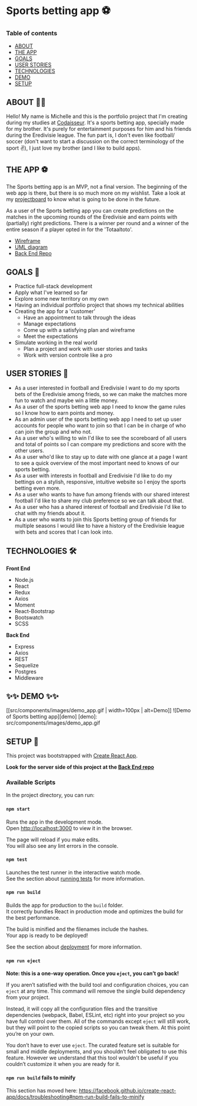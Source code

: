 # Sports betting app :soccer:

### Table of contents

- [ABOUT](#about)
- [THE APP](#the-app)
- [GOALS](#goals)
- [USER STORIES](#user-stories)
- [TECHNOLOGIES](#technologies)
- [DEMO](#demo)
- [SETUP](#setup)

## ABOUT :woman_cartwheeling:

Hello! My name is Michelle and this is the portfolio project that I'm creating during my studies at [Codaisseur](https://github.com/Codaisseur). It's a sports betting app, specially made for my brother. It's purely for entertainment purposes for him and his friends during the Eredivisie league. The fun part is, I don't even like football/ soccer (don't want to start a discussion on the correct terminology of the sport :v:), I just love my brother (and I like to build apps).

## THE APP :soccer:

The Sports betting app is an MVP, not a final version. The beginning of the web app is there, but there is so much more on my wishlist. Take a look at my [projectboard](https://github.com/users/mipes4/projects/1) to know what is going to be done in the future.

As a user of the Sports betting app you can create predictions on the matches in the upcoming rounds of the Eredivisie and earn points with (partially) right predictions. There is a winner per round and a winner of the entire season if a player opted in for the 'Totaaltoto'.

- [Wireframe](https://sportsbetting-mp.netlify.app/)
- [UML diagram](https://app.lucidchart.com/invitations/accept/8e144874-00d5-4771-8025-ca02ef440cc1)
- [Back End Repo](https://github.com/mipes4/sportsbetting_be)

## GOALS :goal_net:

- Practice full-stack development
- Apply what I've learned so far
- Explore some new territory on my own
- Having an individual portfolio project that shows my technical abilities
- Creating the app for a 'customer'
  - Have an appointment to talk through the ideas
  - Manage expectations
  - Come up with a satisfying plan and wireframe
  - Meet the expectations
- Simulate working in the real world
  - Plan a project and work with user stories and tasks
  - Work with version controle like a pro

## USER STORIES :bookmark_tabs:

- As a user interested in football and Eredivisie I want to do my sports bets of the Eredivisie among frieds, so we can make the matches more fun to watch and maybe win a little money.
- As a user of the sports betting web app I need to know the game rules so I know how to earn points and money.
- As an admin user of the sports betting web app I need to set up user accounts for people who want to join so that I can be in charge of who can join the group and who not.
- As a user who's willing to win I'd like to see the scoreboard of all users and total of points so I can compare my predictions and score with the other users.
- As a user who'd like to stay up to date with one glance at a page I want to see a quick overview of the most important need to knows of our sports betting.
- As a user with interests in football and Eredivisie I'd like to do my bettings on a stylish, responsive, intuitive website so I enjoy the sports betting even more.
- As a user who wants to have fun among friends with our shared interest football I'd like to share my club preference so we can talk about that.
- As a user who has a shared interest of football and Eredivisie I'd like to chat with my friends about it.
- As a user who wants to join this Sports betting group of friends for multiple seasons I would like to have a history of the Eredivisie league with bets and scores that I can look into.

## TECHNOLOGIES :hammer_and_wrench:

**Front End**

- Node.js
- React
- Redux
- Axios
- Moment
- React-Bootstrap
- Bootswatch
- SCSS

**Back End**

- Express
- Axios
- REST
- Sequelize
- Postgres
- Middleware

## :sparkles::sparkles: DEMO :sparkles::sparkles:

[[src/components/images/demo_app.gif | width=100px | alt=Demo]]
![Demo of Sports betting app][demo]
[demo]: src/components/images/demo_app.gif

## SETUP :electric_plug:

This project was bootstrapped with [Create React App](https://github.com/facebook/create-react-app).

**Look for the server side of this project at the [Back End repo](https://github.com/mipes4/sportsbetting_be)**

### Available Scripts

In the project directory, you can run:

#### `npm start`

Runs the app in the development mode.<br />
Open [http://localhost:3000](http://localhost:3000) to view it in the browser.

The page will reload if you make edits.<br />
You will also see any lint errors in the console.

#### `npm test`

Launches the test runner in the interactive watch mode.<br />
See the section about [running tests](https://facebook.github.io/create-react-app/docs/running-tests) for more information.

#### `npm run build`

Builds the app for production to the `build` folder.<br />
It correctly bundles React in production mode and optimizes the build for the best performance.

The build is minified and the filenames include the hashes.<br />
Your app is ready to be deployed!

See the section about [deployment](https://facebook.github.io/create-react-app/docs/deployment) for more information.

#### `npm run eject`

**Note: this is a one-way operation. Once you `eject`, you can’t go back!**

If you aren’t satisfied with the build tool and configuration choices, you can `eject` at any time. This command will remove the single build dependency from your project.

Instead, it will copy all the configuration files and the transitive dependencies (webpack, Babel, ESLint, etc) right into your project so you have full control over them. All of the commands except `eject` will still work, but they will point to the copied scripts so you can tweak them. At this point you’re on your own.

You don’t have to ever use `eject`. The curated feature set is suitable for small and middle deployments, and you shouldn’t feel obligated to use this feature. However we understand that this tool wouldn’t be useful if you couldn’t customize it when you are ready for it.

#### `npm run build` fails to minify

This section has moved here: https://facebook.github.io/create-react-app/docs/troubleshooting#npm-run-build-fails-to-minify
